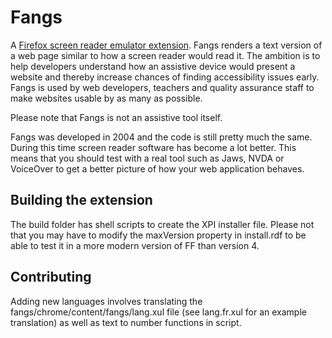 Fangs
=====

A [Firefox screen reader emulator extension](https://addons.mozilla.org/sv-se/firefox/addon/fangs-screen-reader-emulator/). Fangs renders a text version of a web page similar to how a screen reader would read it. The ambition is to help developers understand how an assistive device would present a website and thereby increase chances of finding accessibility issues early. Fangs is used by web developers, teachers and quality assurance staff to make websites usable by as many as possible.

Please note that Fangs is not an assistive tool itself.

Fangs was developed in 2004 and the code is still pretty much the same. During this time screen reader software has become a lot better. This means that you should test with a real tool such as Jaws, NVDA or VoiceOver to get a better picture of how your web application behaves.


Building the extension
----------------------

The build folder has shell scripts to create the XPI installer file. Please not that you may have to modify the maxVersion property in install.rdf to be able to test it in a more modern version of FF than version 4.


Contributing
------------

Adding new languages involves translating the fangs/chrome/content/fangs/lang.xul file (see lang.fr.xul for an example translation) as well as text to number functions in script.
